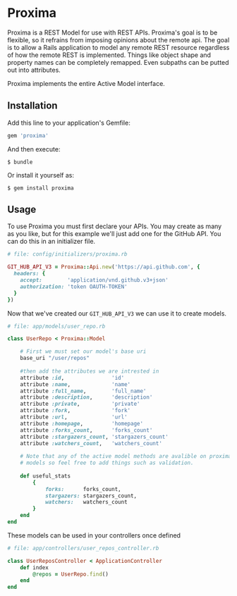 # Proxima

Proxima is a REST Model for use with REST APIs. Proxima's goal is to be
flexible, so it refrains from imposing opinions about the remote api. The goal
is to allow a Rails application to model any remote REST resource regardless of
how the remote REST is implemented. Things like object shape and property names
can be completely remapped. Even subpaths can be putted out into attributes.

Proxima implements the entire Active Model interface.

## Installation

Add this line to your application's Gemfile:

```ruby
gem 'proxima'
```

And then execute:

    $ bundle

Or install it yourself as:

    $ gem install proxima

## Usage

To use Proxima you must first declare your APIs. You may create as many as you like, but for this example we'll just add one for the GitHub API. You can do this in an initializer file.

```ruby
# file: config/initializers/proxima.rb

GIT_HUB_API_V3 = Proxima::Api.new('https://api.github.com', {
  headers: {
    accept:        'application/vnd.github.v3+json'
    authorization: 'token OAUTH-TOKEN'
  }
})
```

Now that we've created our `GIT_HUB_API_V3` we can use it to create models.

```ruby
# file: app/models/user_repo.rb

class UserRepo < Proxima::Model

    # First we must set our model's base uri
    base_uri "/user/repos"
    
    #then add the attributes we are intrested in
    attribute :id,               'id'
    attribute :name,             'name'
    attribute :full_name,        'full_name'
    attribute :description,      'description'
    attribute :private,          'private'
    attribute :fork,             'fork'
    attribute :url,              'url'
    attribute :homepage,         'homepage'
    attribute :forks_count,      'forks_count'
    attribute :stargazers_count, 'stargazers_count'
    attribute :watchers_count,   'watchers_count'
    
    # Note that any of the active model methods are avalible on proxima
    # models so feel free to add things such as validation.
    
    def useful_stats
        {
            forks:      forks_count,
            stargazers: stargazers_count,
            watchers:   watchers_count
        }
    end
end
```

These models can be used in your controllers once defined
```ruby
# file: app/controllers/user_repos_controller.rb

class UserReposController < ApplicationController
    def index
        @repos = UserRepo.find()
    end
end
```
